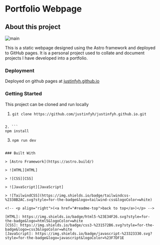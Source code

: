 <!-- <a name="readme-top"></a> -->

# Portfolio Webpage

## About this project

![main](/images/main.png)

This is a static webpage designed using the Astro framework and deployed to GitHub pages. It is a personal project used to collate and document projects I have developed into a portfolio.

### Deployment

Deployed on github pages at [justinfyh.github.io](https://justinfyh.github.io/)

### Getting Started

This project can be cloned and run locally

1. ```
   git clone https://github.com/justinfyh/justinfyh.github.io.git
   ```

````

2. ```
npm install
````

3.  ```
    npm run dev
    ```

```

### Built With

> [Astro Framework](https://astro.build/)

> ![HTML][HTML]

> ![CSS][CSS]

> ![JavaScript][JavaScript]

> ![TailwindCSS](https://img.shields.io/badge/tailwindcss-%2338B2AC.svg?style=for-the-badge&logo=tailwind-css&logoColor=white)

<!-- <p align="right">(<a href="#readme-top">back to top</a>)</p> -->

[HTML]: https://img.shields.io/badge/html5-%23E34F26.svg?style=for-the-badge&logo=html5&logoColor=white
[CSS]: https://img.shields.io/badge/css3-%231572B6.svg?style=for-the-badge&logo=css3&logoColor=white
[JavaScript]: https://img.shields.io/badge/javascript-%23323330.svg?style=for-the-badge&logo=javascript&logoColor=%23F7DF1E
```
